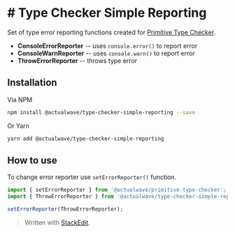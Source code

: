 # # Type Checker Simple Reporting
Set of type error reporting functions created for [Primitive Type Checker](https://github.com/burdiuz/js-primitive-type-checker).

 * **ConsoleErrorReporter** -- uses `console.error()` to report error
 * **ConsoleWarnReporter** -- uses `console.warn()` to report error
 * **ThrowErrorReporter** -- throws type error


## Installation


Via NPM
```bash
npm install @actualwave/type-checker-simple-reporting --save
```
Or Yarn
```bash
yarn add @actualwave/type-checker-simple-reporting
```


## How to use
To change error reporter use `setErrorReporter()` function.
```javascript
import { setErrorReporter } from '@actualwave/primitive-type-checker';
import { ThrowErrorReporter } from '@actualwave/type-checker-simple-reporting';

setErrorReporter(ThrowErrorReporter);
```


> Written with [StackEdit](https://stackedit.io/).
